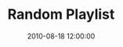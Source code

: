 ---
layout: playlist
title: "Random Playlist"
date: 2010-08-18 12:00:00
tracks:
  - { name: "Nowhere With You", artist: "Joel Plaskett" }
  - { name: "Oblivion", artist: "Wintersleep" }
  - { name: "Body of Years", artist: "Mother Mother" }
  - { name: "Willow Tree", artist: "Chad VanGaalen" }
  - { name: "Feather, Fur & Fin", artist: "Danny Michel" }
  - { name: "The Gift of a Black Heart", artist: "Said The Whale" }
  - { name: "Vapours", artist: "Islands" }
  - { name: "Moving Pictures Silent Films", artist: "Great Lake Swimmers" }
  - { name: "True Patriot Love", artist: "Joel Plaskett Emergency" }
---